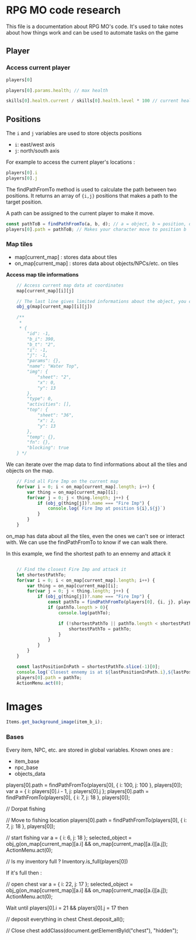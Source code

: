 # RPG MO code research

This file is a documentation about RPG MO's code. It's used to take notes about how things work and can be used to automate tasks on the game


## Player

### Access current player

```js
players[0]

players[0].params.health; // max health

skills[0].health.current / skills[0].health.level * 100 // current health percentage
```

## Positions

The `i` and `j` variables are used to store objects positions

- `i`: east/west axis
- `j`: north/south axis

For example to access the current player's locations :

```js
players[0].i
players[0].j
```

The findPathFromTo method is used to calculate the path between two positions.
It returns an array of `{i,j}` positions that makes a path to the target position.

A path can be assigned to the current player to make it move.

```js
const pathToB = findPathFromTo(a, b, d); // a = object, b = position, d = object. Not sure what is a and d, but you can pass it the current player in both
players[0].path = pathToB; // Makes your character move to position b

```

### Map tiles

- map[current_map] : stores data about tiles
- on_map[current_map] : stores data about objects/NPCs/etc. on tiles

**Access map tile informations**

```js
    // Access current map data at coordinates
    map[current_map][i][j]

    // The last line gives limited informations about the object, you can use obj_g to get more info
    obj_g(map[current_map][i][j])

    /**
     * 
     * {
        "id": -1,
        "b_i": 390,
        "b_t": "2",
        "i": -1,
        "j": -1,
        "params": {},
        "name": "Water Top",
        "img": {
            "sheet": "2",
            "x": 0,
            "y": 13
        },
        "type": 0,
        "activities": [],
        "top": {
            "sheet": "36",
            "x": 2,
            "y": 13
        },
        "temp": {},
        "fn": {},
        "blocking": true
    } */
```

We can iterate over the map data to find informations about all the tiles and objects on the map.

```js
    // Find all Fire Imp on the current map
    for(var i = 0; i < on_map[current_map].length; i++) {
        var thing = on_map[current_map][i];
        for(var j = 0; j < thing.length; j++) {
            if (obj_g(thing[j])?.name === "Fire Imp") {
                console.log(`Fire Imp at position ${i},${j}`)
            }
        }
    }
```

on_map has data about all the tiles, even the ones we can't see or interact with.
We can use the findPathFromTo to know if we can walk there.

In this example, we find the shortest path to an ennemy and attack it

```js

    // Find the closest Fire Imp and attack it
    let shortestPathTo;
    for(var i = 0; i < on_map[current_map].length; i++) {
        var thing = on_map[current_map][i];
        for(var j = 0; j < thing.length; j++) {
            if (obj_g(thing[j])?.name === "Fire Imp") {
                const pathTo = findPathFromTo(players[0], {i, j}, players[0]);
                if (pathTo.length > 0){
                    console.log(pathTo);

                    if (!shortestPathTo || pathTo.length < shortestPathTo.length) {
                        shortestPathTo = pathTo;
                    }
                }
            }
        }
    }

    const lastPositionInPath = shortestPathTo.slice(-1)[0];
    console.log(`Closest ennemy is at ${lastPositionInPath.i},${lastPositionInPath.j}`);
    players[0].path = pathTo;
    ActionMenu.act(0);
```

# Images

```js
Items.get_background_image(item_b_i);
```


### Bases

Every item, NPC, etc. are stored in global variables. Known ones are :
- item_base
- npc_base
- objects_data

players[0].path = findPathFromTo(players[0], { i: 100, j: 100 }, players[0]);
var a = { i: players[0].i - 1, j: players[0].j };
players[0].path = findPathFromTo(players[0], { i: 7, j: 18 }, players[0]);

// Dorpat fishing

// Move to fishing location
players[0].path = findPathFromTo(players[0], { i: 7, j: 18 }, players[0]);

// start fishing
var a = { i: 6, j: 18 };
selected_object = obj_g(on_map[current_map][a.i] && on_map[current_map][a.i][a.j]);
ActionMenu.act(0);

// Is my inventory full ?
Inventory.is_full(players[0])

If it's full then :

// open chest
var a = { i: 22, j: 17 };
selected_object = obj_g(on_map[current_map][a.i] && on_map[current_map][a.i][a.j]);
ActionMenu.act(0);

Wait until players[0].i = 21 && players[0].j = 17 then

// deposit everything in chest
Chest.deposit_all();

// Close chest
addClass(document.getElementById("chest"), "hidden");


